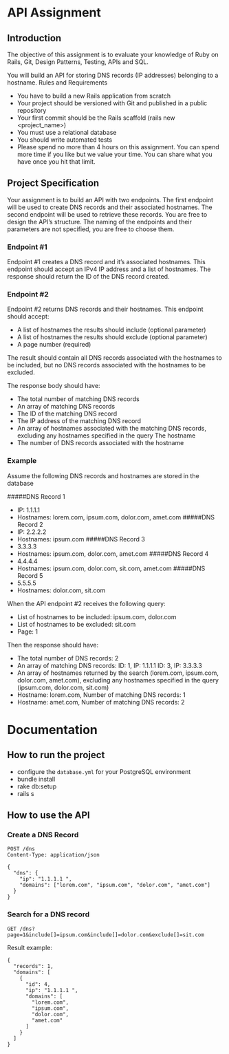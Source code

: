 # API Assignment

## Introduction

The objective of this assignment is to evaluate your knowledge of Ruby on Rails, Git, Design Patterns, Testing, APIs and SQL.

You will build an API for storing DNS records (IP addresses) belonging to a hostname.
Rules and Requirements
- You have to build a new Rails application from scratch
- Your project should be versioned with Git and published in a public repository
- Your first commit should be the Rails scaffold (rails new <project_name>)
- You must use a relational database
- You should write automated tests
- Please spend no more than 4 hours on this assignment. You can spend more time if you like but we value your time. You can share what you have once you hit that limit.

## Project Specification
Your assignment is to build an API with two endpoints. The first endpoint will be used to create DNS records and their associated hostnames. The second endpoint will be used to retrieve these records. You are free to design the API’s structure. The naming of the endpoints and their parameters are not specified, you are free to choose them.

### Endpoint #1
Endpoint #1 creates a DNS record and it’s associated hostnames. This endpoint should accept an IPv4 IP address and a list of hostnames. The response should return the ID of the DNS record created.

### Endpoint #2
Endpoint #2 returns DNS records and their hostnames. This endpoint should accept:
- A list of hostnames the results should include (optional parameter)
- A list of hostnames the results should exclude (optional parameter)
- A page number (required)

The result should contain all DNS records associated with the hostnames to be included, but no DNS records associated with the hostnames to be excluded.

The response body should have:
- The total number of matching DNS records
- An array of matching DNS records
- The ID of the matching DNS record
- The IP address of the matching DNS record
- An array of hostnames associated with the matching DNS records, excluding any hostnames specified in the query
The hostname
- The number of DNS records associated with the hostname

### Example
Assume the following DNS records and hostnames are stored in the database

#####DNS Record 1
- IP: 1.1.1.1
- Hostnames: lorem.com, ipsum.com, dolor.com, amet.com
#####DNS Record 2
- IP: 2.2.2.2
- Hostnames: ipsum.com
#####DNS Record 3
- 3.3.3.3
- Hostnames: ipsum.com, dolor.com, amet.com
#####DNS Record 4
- 4.4.4.4
- Hostnames: ipsum.com, dolor.com, sit.com, amet.com
#####DNS Record 5
- 5.5.5.5
- Hostnames: dolor.com, sit.com

When the API endpoint #2 receives the following query:
- List of hostnames to be included: ipsum.com, dolor.com
- List of hostnames to be excluded: sit.com
- Page: 1

Then the response should have:
- The total number of DNS records: 2
- An array of matching DNS records:
	ID: 1, IP: 1.1.1.1
	ID: 3, IP: 3.3.3.3
- An array of hostnames returned by the search (lorem.com, ipsum.com, dolor.com, amet.com), excluding any hostnames specified in the query (ipsum.com, dolor.com, sit.com)
- Hostname: lorem.com, Number of matching DNS records: 1
- Hostname: amet.com, Number of matching DNS records: 2

# Documentation

## How to run the project

- configure the `database.yml` for your PostgreSQL environment
- bundle install
- rake db:setup
- rails s

## How to use the API

### Create a DNS Record

```
POST /dns
Content-Type: application/json

{
  "dns": {
    "ip": "1.1.1.1 ",
    "domains": ["lorem.com", "ipsum.com", "dolor.com", "amet.com"]
  }	
}
```

### Search for a DNS record

```
GET /dns?page=1&include[]=ipsum.com&include[]=dolor.com&exclude[]=sit.com
```

Result example:
```
{
  "records": 1,
  "domains": [
    {
      "id": 4,
      "ip": "1.1.1.1 ",
      "domains": [
        "lorem.com",
        "ipsum.com",
        "dolor.com",
        "amet.com"
      ]
    }
  ]
}
```
